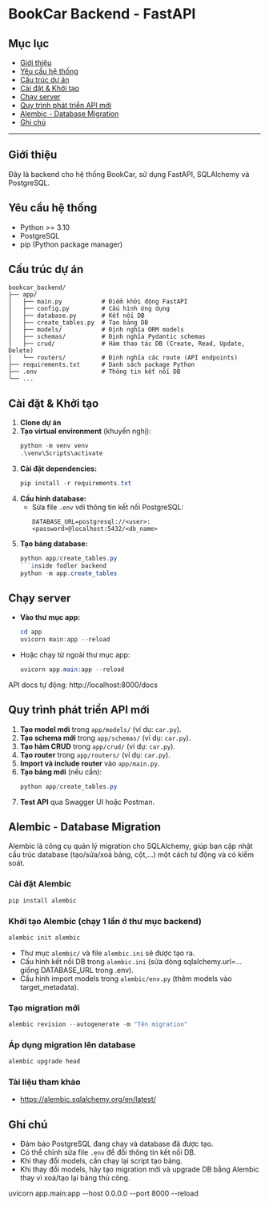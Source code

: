 # BookCar Backend - FastAPI

## Mục lục
- [Giới thiệu](#giới-thiệu)
- [Yêu cầu hệ thống](#yêu-cầu-hệ-thống)
- [Cấu trúc dự án](#cấu-trúc-dự-án)
- [Cài đặt & Khởi tạo](#cài-đặt--khởi-tạo)
- [Chạy server](#chạy-server)
- [Quy trình phát triển API mới](#quy-trình-phát-triển-api-mới)
- [Alembic - Database Migration](#alembic---database-migration)
- [Ghi chú](#ghi-chú)

---

## Giới thiệu
Đây là backend cho hệ thống BookCar, sử dụng FastAPI, SQLAlchemy và PostgreSQL.

## Yêu cầu hệ thống
- Python >= 3.10
- PostgreSQL
- pip (Python package manager)

## Cấu trúc dự án
```
bookcar_backend/
├── app/
│   ├── main.py           # Điểm khởi động FastAPI
│   ├── config.py         # Cấu hình ứng dụng
│   ├── database.py       # Kết nối DB
│   ├── create_tables.py  # Tạo bảng DB
│   ├── models/           # Định nghĩa ORM models
│   ├── schemas/          # Định nghĩa Pydantic schemas
│   ├── crud/             # Hàm thao tác DB (Create, Read, Update, Delete)
│   └── routers/          # Định nghĩa các route (API endpoints)
├── requirements.txt      # Danh sách package Python
├── .env                  # Thông tin kết nối DB
└── ...
```

## Cài đặt & Khởi tạo
1. **Clone dự án**
2. **Tạo virtual environment** (khuyến nghị):
   ```powershell
   python -m venv venv
   .\venv\Scripts\activate
   ```
3. **Cài đặt dependencies:**
   ```powershell
   pip install -r requirements.txt
   ```
4. **Cấu hình database:**
   - Sửa file `.env` với thông tin kết nối PostgreSQL:
     ```
     DATABASE_URL=postgresql://<user>:<password>@localhost:5432/<db_name>
     ```
5. **Tạo bảng database:**
   ```powershell
   python app/create_tables.py
   ```inside fodler backend
   python -m app.create_tables


## Chạy server
- **Vào thư mục app:**
  ```powershell
  cd app
  uvicorn main:app --reload
  ```
- Hoặc chạy từ ngoài thư mục app:
  ```powershell
  uvicorn app.main:app --reload
  ```

API docs tự động: http://localhost:8000/docs

## Quy trình phát triển API mới
1. **Tạo model mới** trong `app/models/` (ví dụ: `car.py`).
2. **Tạo schema mới** trong `app/schemas/` (ví dụ: `car.py`).
3. **Tạo hàm CRUD** trong `app/crud/` (ví dụ: `car.py`).
4. **Tạo router** trong `app/routers/` (ví dụ: `car.py`).
5. **Import và include router** vào `app/main.py`.
6. **Tạo bảng mới** (nếu cần):
   ```powershell
   python app/create_tables.py
   ```
7. **Test API** qua Swagger UI hoặc Postman.

## Alembic - Database Migration
Alembic là công cụ quản lý migration cho SQLAlchemy, giúp bạn cập nhật cấu trúc database (tạo/sửa/xoá bảng, cột,...) một cách tự động và có kiểm soát.

### Cài đặt Alembic
```powershell
pip install alembic
```

### Khởi tạo Alembic (chạy 1 lần ở thư mục backend)
```powershell
alembic init alembic
```

- Thư mục `alembic/` và file `alembic.ini` sẽ được tạo ra.
- Cấu hình kết nối DB trong `alembic.ini` (sửa dòng sqlalchemy.url=... giống DATABASE_URL trong .env).
- Cấu hình import models trong `alembic/env.py` (thêm models vào target_metadata).

### Tạo migration mới
```powershell
alembic revision --autogenerate -m "Tên migration"
```

### Áp dụng migration lên database
```powershell
alembic upgrade head
```

### Tài liệu tham khảo
- https://alembic.sqlalchemy.org/en/latest/

## Ghi chú
- Đảm bảo PostgreSQL đang chạy và database đã được tạo.
- Có thể chỉnh sửa file `.env` để đổi thông tin kết nối DB.
- Khi thay đổi models, cần chạy lại script tạo bảng.
- Khi thay đổi models, hãy tạo migration mới và upgrade DB bằng Alembic thay vì xoá/tạo lại bảng thủ công.



uvicorn app.main:app --host 0.0.0.0 --port 8000 --reload


